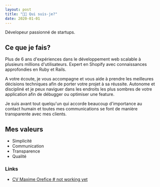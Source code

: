 ```yaml
---
layout: post
title: "👨‍💻 Qui suis-je?"
date: 2020-01-01
---
```


Dévelopeur passionné de startups.

## Ce que je fais?

Plus de 6 ans d'expériences dans le développement web scalable à plusieurs millions d'utilisateurs. Expert en Shopify avec connaissances approfondies en Ruby et Rails.

A votre écoute, je vous accompagne et vous aide à prendre les meilleures décisions techniques afin de porter votre projet à sa réussite. Autonome et discipliné et je peux naviguer dans les endroits les plus sombres de votre application afin de débugger ou optimiser une feature.

Je suis avant tout quelqu'un qui accorde beaucoup d'importance au contact humain et toutes mes communications se font de manière transparente avec mes clients.

## Mes valeurs

- Simplicité
- Communication
- Transparence
- Qualité

### Links

- [CV Maxime Orefice # not working yet]()
